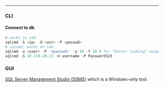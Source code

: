 -- -
### CLI
#### Connect to db
```powershell
# works in cmd
sqlcmd -S <ip> -U <usr> -P <passwd>
# sqlcmd, works on cmd
sqlcmd -u <user> -P '<passwd>' -y 30 -Y 30 # for "better looking" output
sqlcmd -S 10.129.20.13 -U username -P Password123
```
### GUI
[SQL Server Management Studio (SSMS)](https://learn.microsoft.com/en-us/sql/ssms/download-sql-server-management-studio-ssms?view=sql-server-ver16) which is a Windows-only tool.  
